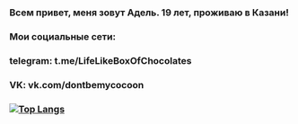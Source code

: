 ### Всем привет, меня зовут Адель. 19 лет, проживаю в Казани!
### Мои социальные сети:
### telegram: t.me/LifeLikeBoxOfChocolates
### VK: vk.com/dontbemycocoon
### [![Top Langs](https://github-readme-stats.vercel.app/api/top-langs/?username=waterwa1ker&layout=compact)](https://github.com/waterwa1ker/github-readme-stats)


<!--
**waterwa1ker/waterwa1ker** is a ✨ _special_ ✨ repository because its `README.md` (this file) appears on your GitHub profile.

Here are some ideas to get you started:

- 🔭 I’m currently working on ...
- 🌱 I’m currently learning ...
- 👯 I’m looking to collaborate on ...
- 🤔 I’m looking for help with ...
- 💬 Ask me about ...
- 📫 How to reach me: ...
- 😄 Pronouns: ...
- ⚡ Fun fact: ...
-->
